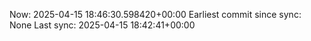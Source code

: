 Now: 2025-04-15 18:46:30.598420+00:00 Earliest commit since sync: None Last sync: 2025-04-15 18:42:41+00:00
